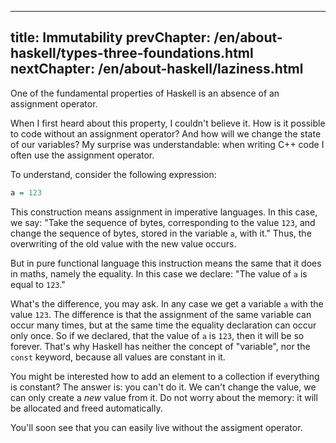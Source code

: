 ----
title: Immutability
prevChapter: /en/about-haskell/types-three-foundations.html
nextChapter: /en/about-haskell/laziness.html
----

One of the fundamental properties of Haskell is an absence of an assignment operator.

When I first heard about this property, I couldn't believe it. How is it possible to code without an assignment operator? And how will we change the state of our variables? My surprise was understandable: when writing C++ code I often use the assignment operator.

To understand, consider the following expression:

```haskell
a = 123
```

This construction means assignment in imperative languages. In this case, we say: "Take the sequence of bytes, corresponding to the value `123`, and change the sequence of bytes, stored in the variable `a`, with it." Thus, the overwriting of the old value with the new value occurs.

But in pure functional language this instruction means the same that it does in maths, namely the equality. In this case we declare: "The value of `a` is equal to `123`."

What's the difference, you may ask. In any case we get a variable `a` with the value `123`. The difference is that the assignment of the same variable can occur many times, but at the same time the equality declaration can occur only once. So if we declared, that the value of `a` is `123`, then it will be so forever. That's why Haskell has neither the concept of "variable", nor the `const` keyword, because all values are constant in it.

You might be interested how to add an element to a collection if everything is constant? The answer is: you can't do it. We can't change the value, we can only create a *new* value from it. Do not worry about the memory: it will be allocated and freed automatically.

You'll soon see that you can easily live without the assigment operator.

